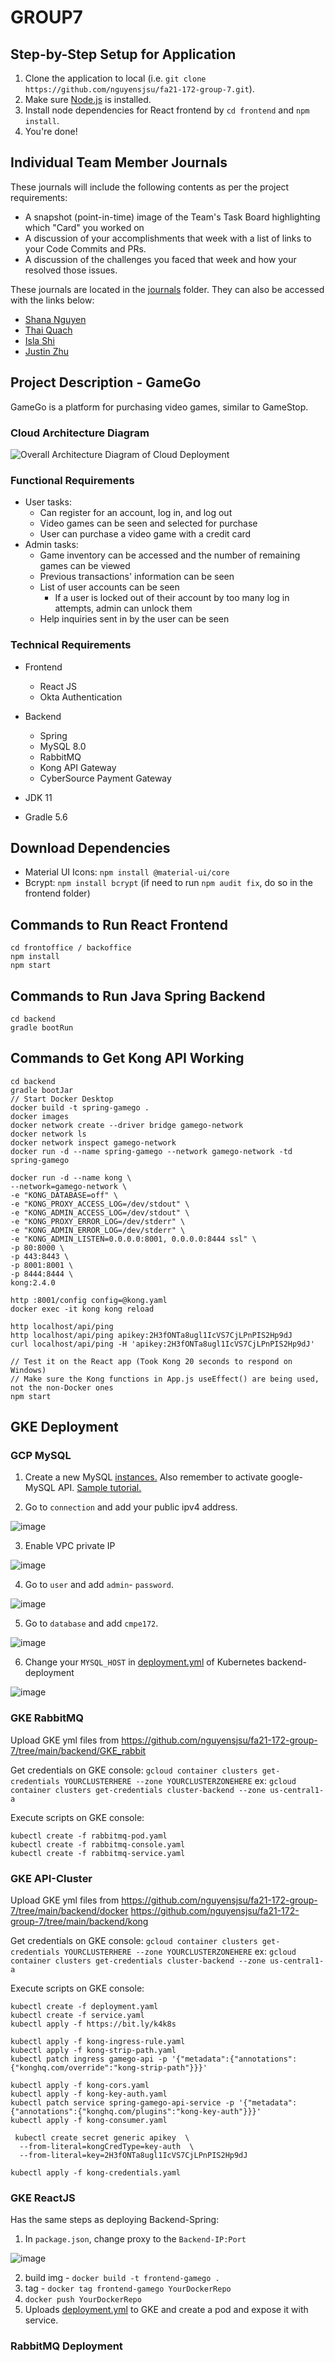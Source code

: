 # GROUP7

## Step-by-Step Setup for Application
1. Clone the application to local (i.e. `git clone https://github.com/nguyensjsu/fa21-172-group-7.git`).
2. Make sure <a href="https://nodejs.org/en/download/">Node.js</a> is installed.
3. Install node dependencies for React frontend by `cd frontend` and `npm install`. 
4. You're done!

## Individual Team Member Journals
These journals will include the following contents as per the project requirements:
  * A snapshot (point-in-time) image of the Team's Task Board highlighting which "Card" you worked on
  * A discussion of your accomplishments that week with a list of links to your Code Commits and PRs.
  * A discussion of the challenges you faced that week and how your resolved those issues.

These journals are located in the <a href="https://github.com/nguyensjsu/fa21-172-group-7/tree/main/journals">journals</a> folder. They can also be accessed with the links below:
  * <a href="https://github.com/nguyensjsu/fa21-172-group-7/blob/main/journals/shana-nguyen.md">Shana Nguyen</a>
  * <a href="https://github.com/nguyensjsu/fa21-172-group-7/blob/main/journals/thai-quach.md">Thai Quach</a>
  * <a href="https://github.com/nguyensjsu/fa21-172-group-7/blob/main/journals/isla-shi.md">Isla Shi</a>
  * <a href="https://github.com/nguyensjsu/fa21-172-group-7/blob/main/journals/justin-zhu.md">Justin Zhu</a>


## Project Description - GameGo

GameGo is a platform for purchasing video games, similar to GameStop. 

### Cloud Architecture Diagram 
![Overall Architecture Diagram of Cloud Deployment](https://user-images.githubusercontent.com/46005300/144721303-b9761602-daa1-45d0-b17b-658e8e59a530.png)

### Functional Requirements

- User tasks:
    - Can register for an account, log in, and log out
    - Video games can be seen and selected for purchase
    - User can purchase a video game with a credit card
- Admin tasks:
    - Game inventory can be accessed and the number of remaining games can be viewed
    - Previous transactions' information can be seen
    - List of user accounts can be seen
        - If a user is locked out of their account by too many log in attempts, admin can unlock them
    - Help inquiries sent in by the user can be seen


### Technical Requirements

- Frontend 
    - React JS
    - Okta Authentication

- Backend
    - Spring
    - MySQL 8.0
    - RabbitMQ
    - Kong API Gateway
    - CyberSource Payment Gateway

- JDK 11
- Gradle 5.6


## Download Dependencies

- Material UI Icons: `npm install @material-ui/core`
- Bcrypt: `npm install bcrypt` (if need to run `npm audit fix`, do so in the frontend folder)


## Commands to Run React Frontend
```
cd frontoffice / backoffice
npm install
npm start
```

## Commands to Run Java Spring Backend
```
cd backend
gradle bootRun
```

## Commands to Get Kong API Working
```
cd backend
gradle bootJar
// Start Docker Desktop
docker build -t spring-gamego .
docker images
docker network create --driver bridge gamego-network
docker network ls
docker network inspect gamego-network
docker run -d --name spring-gamego --network gamego-network -td spring-gamego

docker run -d --name kong \
--network=gamego-network \
-e "KONG_DATABASE=off" \
-e "KONG_PROXY_ACCESS_LOG=/dev/stdout" \
-e "KONG_ADMIN_ACCESS_LOG=/dev/stdout" \
-e "KONG_PROXY_ERROR_LOG=/dev/stderr" \
-e "KONG_ADMIN_ERROR_LOG=/dev/stderr" \
-e "KONG_ADMIN_LISTEN=0.0.0.0:8001, 0.0.0.0:8444 ssl" \
-p 80:8000 \
-p 443:8443 \
-p 8001:8001 \
-p 8444:8444 \
kong:2.4.0

http :8001/config config=@kong.yaml
docker exec -it kong kong reload

http localhost/api/ping
http localhost/api/ping apikey:2H3fONTa8ugl1IcVS7CjLPnPIS2Hp9dJ
curl localhost/api/ping -H 'apikey:2H3fONTa8ugl1IcVS7CjLPnPIS2Hp9dJ'

// Test it on the React app (Took Kong 20 seconds to respond on Windows)
// Make sure the Kong functions in App.js useEffect() are being used, not the non-Docker ones
npm start
```

## GKE Deployment
### GCP MySQL

1. Create a new MySQL [instances.](https://cloud.google.com/sql/?utm_source=google&utm_medium=cpc&utm_campaign=na-US-all-en-dr-bkws-all-all-trial-e-dr-1009892&utm_content=text-ad-none-any-DEV_c-CRE_509035422187-ADGP_Desk%20%7C%20BKWS%20-%20EXA%20%7C%20Txt%20~%20Databases%20~%20Cloud%20SQL_SQL-KWID_43700061551672272-kwd-28489936691&utm_term=KW_google%20cloud%20sql-ST_google%20cloud%20sql&gclsrc=aw.ds&gclid=CjwKCAiA4veMBhAMEiwAU4XRr_HDXIOpXAWh2jhZ9N5SFJs-trCYSj03DW-sE4rNkrqxnvgvKzMewhoCpFMQAvD_BwE) Also remember to activate google-MySQL API. [Sample tutorial.](https://www.youtube.com/watch?v=1UKKaxQH6sc&ab_channel=Talk2Amareswaran)
   
2. Go to `connection` and add your public ipv4 address.  
   
![image](https://user-images.githubusercontent.com/18486562/143326338-8bf5283d-e416-48cb-af04-08aba2692d25.png) 

3. Enable VPC private IP 

![image](https://user-images.githubusercontent.com/18486562/143380045-a39a9426-5676-4669-a5ff-ebd757c15d9e.png)

4. Go to `user` and add `admin`- `password`. 
   
![image](https://user-images.githubusercontent.com/18486562/143326629-4f88f6b0-01f8-48ec-a8fe-b12a2639464a.png)

5. Go to `database` and add `cmpe172`. 
   
![image](https://user-images.githubusercontent.com/18486562/143326667-31e41b5d-f62c-49f5-86c9-35eba798490d.png)

6. Change your `MYSQL_HOST` in [deployment.yml](https://github.com/nguyensjsu/fa21-172-group-7/tree/main/backend/kube) of Kubernetes backend-deployment
   
![image](https://user-images.githubusercontent.com/18486562/143669537-21767101-5080-42b5-9978-01299afbd1ed.png)

### GKE RabbitMQ
Upload GKE yml files from
https://github.com/nguyensjsu/fa21-172-group-7/tree/main/backend/GKE_rabbit

Get credentials on GKE console:
`gcloud container clusters get-credentials YOURCLUSTERHERE --zone YOURCLUSTERZONEHERE`
ex:
`gcloud container clusters get-credentials cluster-backend --zone us-central1-a`

Execute scripts on GKE console:
```
kubectl create -f rabbitmq-pod.yaml
kubectl create -f rabbitmq-console.yaml
kubectl create -f rabbitmq-service.yaml
```

### GKE API-Cluster
Upload GKE yml files from
https://github.com/nguyensjsu/fa21-172-group-7/tree/main/backend/docker
https://github.com/nguyensjsu/fa21-172-group-7/tree/main/backend/kong

Get credentials on GKE console:
`gcloud container clusters get-credentials YOURCLUSTERHERE --zone YOURCLUSTERZONEHERE`
ex:
`gcloud container clusters get-credentials cluster-backend --zone us-central1-a`

Execute scripts on GKE console:
```
kubectl create -f deployment.yaml 
kubectl create -f service.yaml
kubectl apply -f https://bit.ly/k4k8s

kubectl apply -f kong-ingress-rule.yaml
kubectl apply -f kong-strip-path.yaml
kubectl patch ingress gamego-api -p '{"metadata":{"annotations":{"konghq.com/override":"kong-strip-path"}}}'

kubectl apply -f kong-cors.yaml
kubectl apply -f kong-key-auth.yaml
kubectl patch service spring-gamego-api-service -p '{"metadata":{"annotations":{"konghq.com/plugins":"kong-key-auth"}}}'
kubectl apply -f kong-consumer.yaml

 kubectl create secret generic apikey  \
  --from-literal=kongCredType=key-auth  \
  --from-literal=key=2H3fONTa8ugl1IcVS7CjLPnPIS2Hp9dJ

kubectl apply -f kong-credentials.yaml
```

### GKE ReactJS
Has the same steps as deploying Backend-Spring:
1. In `package.json`, change proxy to the `Backend-IP:Port`
   
![image](https://user-images.githubusercontent.com/18486562/143669371-4c045bf5-a1e0-4846-8a3e-15c253a1e672.png)

2. build img - `docker build -t frontend-gamego .`
3. tag - `docker tag frontend-gamego YourDockerRepo`
4. `docker push YourDockerRepo`
5. Uploads [deployment.yml](https://github.com/nguyensjsu/fa21-172-group-7/tree/gke/frontend/kuber) to GKE and create a pod and expose it with service.

### RabbitMQ Deployment 

